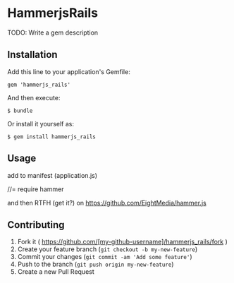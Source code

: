# HammerjsRails

TODO: Write a gem description

## Installation

Add this line to your application's Gemfile:

    gem 'hammerjs_rails'

And then execute:

    $ bundle

Or install it yourself as:

    $ gem install hammerjs_rails

## Usage

add to manifest (application.js)

//= require hammer

and then RTFH (get it?) on https://github.com/EightMedia/hammer.js

## Contributing

1. Fork it ( https://github.com/[my-github-username]/hammerjs_rails/fork )
2. Create your feature branch (`git checkout -b my-new-feature`)
3. Commit your changes (`git commit -am 'Add some feature'`)
4. Push to the branch (`git push origin my-new-feature`)
5. Create a new Pull Request
